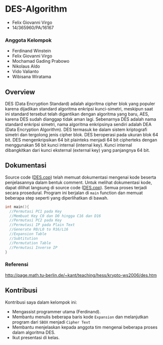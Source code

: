 # DES-Algorithm

* Felix Giovanni Virgo
* 14/365960/PA/16167

### Anggota Kelompok

* Ferdinand Winstein
* Felix Giovanni Virgo
* Mochamad Gading Prabowo
* Nikolaus Aldo
* Vido Valianto
* Wibisana Wiratama

## Overview

DES (Data Encryption Standard) adalah algoritma cipher blok yang populer karena dijadikan standard algoritma enkripsi kunci-simetri, meskipun saat ini standard tersebut telah digantikan dengan algoritma yang baru, AES, karena DES sudah dianggap tidak aman lagi. Sebenarnya DES adalah nama standard enkripsi simetri, nama algoritma enkripsinya sendiri adalah DEA (Data Encryption Algorithm). DES termasuk ke dalam sistem kriptografi simetri dan tergolong jenis cipher blok. DES beroperasi pada ukuran blok 64 bit. DES mengenkripsikan 64 bit plainteks menjadi 64 bit cipherteks dengan menggunakan 56 bit kunci internal (internal key). Kunci internal dibangkitkan dari kunci eksternal (external key) yang panjangnya 64 bit.

## Dokumentasi

Source code ([DES.cpp](https://github.com/felixgiov/DES-Algorithm/blob/master/DES.cpp)) telah memuat dokumentasi mengenai kode beserta penjelasannya dalam bentuk comment. Untuk melihat dokumentasi kode, dapat dilihat langsung di source code ([DES.cpp](https://github.com/felixgiov/DES-Algorithm/blob/master/DES.cpp)). Semua proses terjadi secara prosedural. Program ini berjalan di `main` function dan memuat beberapa step seperti yang diperlihatkan di bawah. 

```cpp
int main(){
  //Permutasi PC1 pada Key
  //Membuat Key C0 dan D0 hingga C16 dan D16
  //Permutasi PC2 pada Key
  //Permutasi IP pada Plain Text
  //Generate R0/L0 to R16/L16
  //Expansion Table
  //Subtitution
  //Permutation Table
  //Permutasi Inverse IP
}
```

### Referensi

http://page.math.tu-berlin.de/~kant/teaching/hess/krypto-ws2006/des.htm

## Kontribusi

Kontribusi saya dalam kelompok ini:

* Mengassist programmer utama (Ferdinand). 
* Membantu menulis beberapa baris kode `Expansion` dan melanjutkan program dari `SBOX` menjadi `Cipher Text`
* Membantu menjelaskan kepada anggota tim mengenai beberapa proses dalam algoritma DES.
* Ikut presentasi di kelas.
